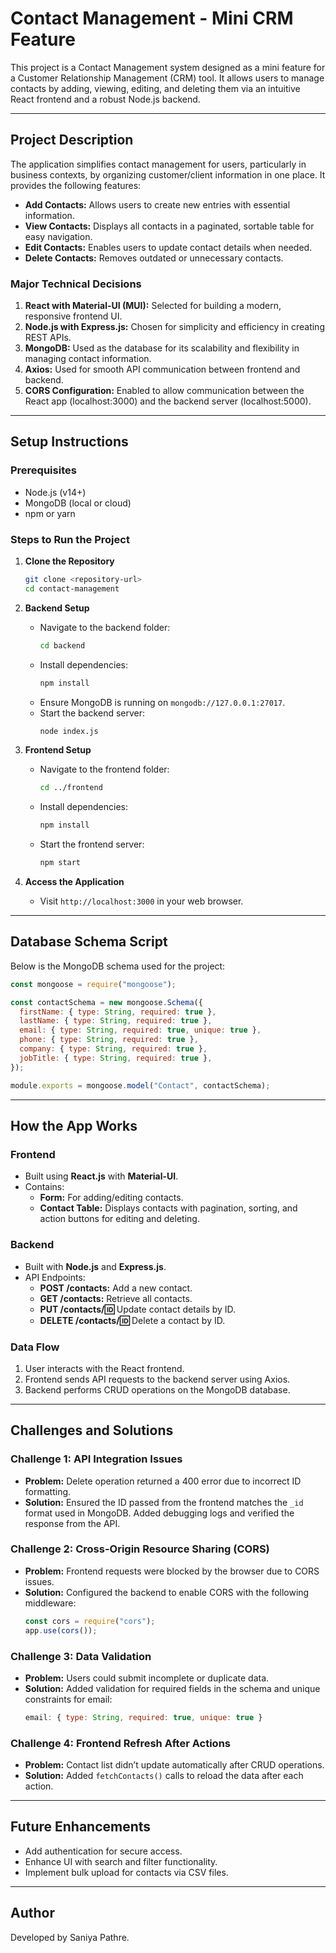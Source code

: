# Contact Management - Mini CRM Feature

This project is a Contact Management system designed as a mini feature for a Customer Relationship Management (CRM) tool. It allows users to manage contacts by adding, viewing, editing, and deleting them via an intuitive React frontend and a robust Node.js backend.

---

## Project Description

The application simplifies contact management for users, particularly in business contexts, by organizing customer/client information in one place. It provides the following features:

- **Add Contacts:** Allows users to create new entries with essential information.
- **View Contacts:** Displays all contacts in a paginated, sortable table for easy navigation.
- **Edit Contacts:** Enables users to update contact details when needed.
- **Delete Contacts:** Removes outdated or unnecessary contacts.

### Major Technical Decisions

1. **React with Material-UI (MUI):** Selected for building a modern, responsive frontend UI.
2. **Node.js with Express.js:** Chosen for simplicity and efficiency in creating REST APIs.
3. **MongoDB:** Used as the database for its scalability and flexibility in managing contact information.
4. **Axios:** Used for smooth API communication between frontend and backend.
5. **CORS Configuration:** Enabled to allow communication between the React app (localhost:3000) and the backend server (localhost:5000).

---

## Setup Instructions

### Prerequisites
- Node.js (v14+)
- MongoDB (local or cloud)
- npm or yarn

### Steps to Run the Project

1. **Clone the Repository**
   ```bash
   git clone <repository-url>
   cd contact-management
   ```

2. **Backend Setup**
   - Navigate to the backend folder:
     ```bash
     cd backend
     ```
   - Install dependencies:
     ```bash
     npm install
     ```
   - Ensure MongoDB is running on `mongodb://127.0.0.1:27017`.
   - Start the backend server:
     ```bash
     node index.js
     ```

3. **Frontend Setup**
   - Navigate to the frontend folder:
     ```bash
     cd ../frontend
     ```
   - Install dependencies:
     ```bash
     npm install
     ```
   - Start the frontend server:
     ```bash
     npm start
     ```

4. **Access the Application**
   - Visit `http://localhost:3000` in your web browser.

---

## Database Schema Script

Below is the MongoDB schema used for the project:

```javascript
const mongoose = require("mongoose");

const contactSchema = new mongoose.Schema({
  firstName: { type: String, required: true },
  lastName: { type: String, required: true },
  email: { type: String, required: true, unique: true },
  phone: { type: String, required: true },
  company: { type: String, required: true },
  jobTitle: { type: String, required: true },
});

module.exports = mongoose.model("Contact", contactSchema);
```

---

## How the App Works

### Frontend
- Built using **React.js** with **Material-UI**.
- Contains:
  - **Form:** For adding/editing contacts.
  - **Contact Table:** Displays contacts with pagination, sorting, and action buttons for editing and deleting.

### Backend
- Built with **Node.js** and **Express.js**.
- API Endpoints:
  - **POST /contacts:** Add a new contact.
  - **GET /contacts:** Retrieve all contacts.
  - **PUT /contacts/:id:** Update contact details by ID.
  - **DELETE /contacts/:id:** Delete a contact by ID.

### Data Flow
1. User interacts with the React frontend.
2. Frontend sends API requests to the backend server using Axios.
3. Backend performs CRUD operations on the MongoDB database.

---

## Challenges and Solutions

### **Challenge 1: API Integration Issues**
- **Problem:** Delete operation returned a 400 error due to incorrect ID formatting.
- **Solution:** Ensured the ID passed from the frontend matches the `_id` format used in MongoDB. Added debugging logs and verified the response from the API.

### **Challenge 2: Cross-Origin Resource Sharing (CORS)**
- **Problem:** Frontend requests were blocked by the browser due to CORS issues.
- **Solution:** Configured the backend to enable CORS with the following middleware:
  ```javascript
  const cors = require("cors");
  app.use(cors());
  ```

### **Challenge 3: Data Validation**
- **Problem:** Users could submit incomplete or duplicate data.
- **Solution:** Added validation for required fields in the schema and unique constraints for email:
  ```javascript
  email: { type: String, required: true, unique: true }
  ```

### **Challenge 4: Frontend Refresh After Actions**
- **Problem:** Contact list didn’t update automatically after CRUD operations.
- **Solution:** Added `fetchContacts()` calls to reload the data after each action.

---

## Future Enhancements

- Add authentication for secure access.
- Enhance UI with search and filter functionality.
- Implement bulk upload for contacts via CSV files.

---

## Author

Developed by Saniya Pathre.

